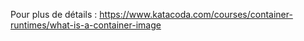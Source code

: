 Pour plus de détails : https://www.katacoda.com/courses/container-runtimes/what-is-a-container-image
